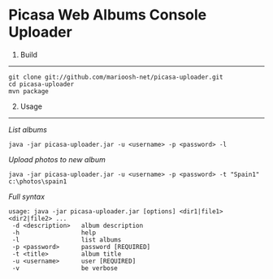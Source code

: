 Picasa Web Albums Console Uploader
===============

1. Build
---

    git clone git://github.com/marioosh-net/picasa-uploader.git
    cd picasa-uploader
    mvn package

2. Usage
---

  *List albums*
  
    java -jar picasa-uploader.jar -u <username> -p <password> -l

  *Upload photos to new album*
  
    java -jar picasa-uploader.jar -u <username> -p <password> -t "Spain1" c:\photos\spain1

  *Full syntax*
  
    usage: java -jar picasa-uploader.jar [options] <dir1|file1> <dir2|file2> ...
     -d <description>   album description
     -h                 help
     -l                 list albums
     -p <password>      password [REQUIRED]
     -t <title>         album title
     -u <username>      user [REQUIRED]
     -v                 be verbose
